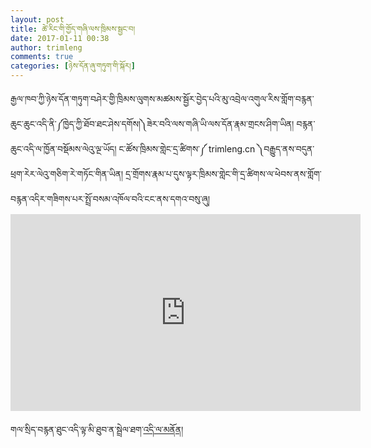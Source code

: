 ```yaml
---
layout: post
title: ཚེ་རིང་གི་གྱོད་གཞི་ལས་ཁྲིམས་སྦྱང་བ།
date: 2017-01-11 00:38
author: trimleng
comments: true
categories: [ཉེས་དོན་ཞུ་གཏུག་གི་སྐོར།]
---
```

རྒྱལ་ཁབ་ཀྱི་ཉེས་དོན་གཏུག་བཤེར་གྱི་ཁྲིམས་ལུགས་མཚམས་སྦྱོར་བྱེད་པའི་མུ་འབྲེལ་འགུལ་རིས་གློག་བརྙན་ཆུང་ཆུང་འདི་ནི་༼ཁྱེད་ཀྱི་ཐོབ་ཐང་ཤེས་དགོས།༽ཟེར་བའི་ལས་གཞི་ཡི་ལས་དོན་རྣམ་གྲངས་ཤིག་ཡིན། བརྙན་ཆུང་འདི་ལ་ཁྱོན་བསྡོམས་ལེའུ་ལྔ་ཡོད། ང་ཚོས་ཁྲིམས་གླེང་དྲ་ཚིགས་༼ trimleng.cn ༽བརྒྱུད་ནས་བདུན་ཕྲག་རེར་ལེའུ་གཅིག་རེ་གཏོང་གིན་ཡིན། དྲ་གྲོགས་རྣམ་པ་དུས་ལྟར་ཁྲིམས་གླེང་གི་དྲ་ཚིགས་ལ་ཕེབས་ནས་གློག་བརྙན་འདིར་གཟིགས་པར་སྤྲོ་བསམ་འཁོལ་བའི་ངང་ནས་དགའ་བསུ་ཞུ། <iframe src="https://www.youtube.com/embed/pw7B15BFqR0" width="560" height="315" frameborder="0" allowfullscreen="allowfullscreen"></iframe>

གལ་སྲིད་བརྙན་ཐུ<wbr />ང་འདི་ལྟ་མི་ཐུབ<wbr />་ན་སྦྲེལ་ཐག་<a href="http://m.miaopai.com/show/channel/11OyLJAaO-xP7Wn1ouYdyg__?from=singlemessage&amp;isappinstalled=0">འདི<wbr />་ལ་མནོན།</a>
